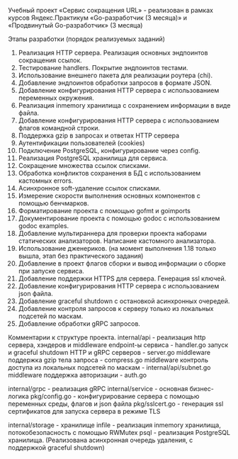 Учебный проект «Сервис сокращения URL» - реализован в рамках курсов Яндекс.Практикум «Go-разработчик (3 месяца)» и «Продвинутый Go-разработчик» (3 месяца)

Этапы разработки (порядок реализуемых заданий)

1. Реализация HTTP сервера. Реализация основных эндпоинтов сокращения ссылок.
2. Тестирование handlers. Покрытие эндпоинтов тестами.
3. Использование внешнего пакета для реализации роутера (chi).
4. Добавление эндпоинтов обработки запросов в формате JSON.
5. Добавление конфигурирования HTTP сервера с использованием переменных окружения.
6. Реализация inmemory хранилища с сохранением информации в виде файла.
7. Добавление конфигурирования HTTP сервера с использованием флагов командной строки.
8. Поддержка gzip в запросах и ответах HTTP сервера
9. Аутентификации пользователей (cookies)
10. Подключение PostgreSQL, конфигурирование через config.
11. Реализация PostgreSQL хранилища для сервиса.
12. Сокращение множества ссылок списками.
13. Обработка конфликтов сохранения в БД с использованием кастомных errors.
14. Асинхронное soft-удаление ссылок списками.
15. Измерение скорости выполнения основных компонентов с помощью бенчмарков.
16. Форматирование проекта с помощью  gofmt и goimports
17. Документирование проекта с помощью godoc с использованием godoc examples.
18. Добавление мультираннера для проверки проекта наборами статических анализаторов. Написание кастомного анализатора.
19. Использование дженериков. (на момент выполнения 1.18 только вышла, этап без практического задания)
20. Добавление в проект флагов сборки и вывод информации о сборке при запуске сервиса.
21. Добавление поддержки HTTPS для сервера. Генерация ssl ключей.
22. Добавление конфигурирования HTTP сервера с использованием json файла.
23. Добавление graceful shutdown с остановкой асинхронных очередей.
24. Добавление контроля запросов к серверу только из локальных подсетей по маскам.
25. Добавление обработки gRPC запросов.

Комментарии к структуре проекта.
intеrnal/api - реализация http сервера, хэндеров и middleware
    endpoint-ы сервиса -  handler.go
    запуск и graceful shutdown HTTP и gRPC серверов - server.go
    middleware поддержка gzip тела запроса - compress.go
    middleware контроль доступа из локальных подсетей по маскам - internal/api/subnet.go
    middleware поддержка авторизации -  auth.go

internal/grpc - реализация gRPC
internal/service - основная бизнес-логика
pkg/config.go - конфигурирование сервера с помощью переменных среды, флагов и json файла
pkg/sslcert.go - генерация ssl сертификатов для запуска сервера в режиме TLS

internal/storage - хранилище
    infile - реализация inmemory  хранилища, потокобезопасность с помощью RWMutex
    psql - реализация PostgreSQL хранилища. (Реализована асинхронная очередь удаления, с поддержкой graceful shutdown)
